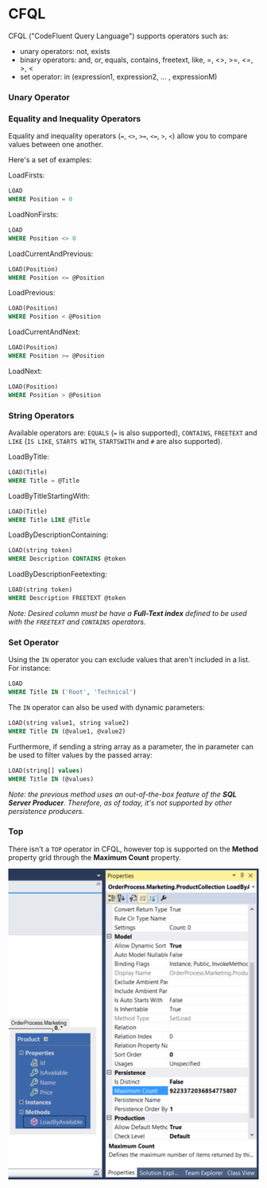 # CFQL

CFQL ("CodeFluent Query Language") supports operators such as:

* unary operators: not, exists
* binary operators: and, or, equals, contains, freetext, like, =, <>, >=, <=, >, <
* set operator: in (expression1, expression2, ... , expressionM)


### Unary Operator

### Equality and Inequality Operators

Equality and inequality operators (```=```, ```<>```, ```>=```, ```<=```, ```>```, ```<```) allow you to compare values between one another.

Here's a set of examples:

LoadFirsts:
```sql
LOAD
WHERE Position = 0
```

LoadNonFirsts:
```sql
LOAD
WHERE Position <> 0
```

LoadCurrentAndPrevious:
```sql
LOAD(Position)
WHERE Position <= @Position
```

LoadPrevious:
```sql
LOAD(Position)
WHERE Position < @Position
```

LoadCurrentAndNext:
```sql
LOAD(Position)
WHERE Position >= @Position
```

LoadNext:
```sql
LOAD(Position)
WHERE Position > @Position
```

### String Operators

Available operators are: ```EQUALS``` (```=``` is also supported), ```CONTAINS```, ```FREETEXT``` and ```LIKE``` (```IS LIKE```, ```STARTS WITH```, ```STARTSWITH``` and ```#``` are also supported).

LoadByTitle:
```sql
LOAD(Title)
WHERE Title = @Title
```

LoadByTitleStartingWith:
```sql
LOAD(Title)
WHERE Title LIKE @Title
```

LoadByDescriptionContaining:
```sql
LOAD(string token)
WHERE Description CONTAINS @token
```

LoadByDescriptionFeetexting:
```sql
LOAD(string token)
WHERE Description FREETEXT @token
```

*Note: Desired column must be have a **Full-Text index** defined to be used with the ```FREETEXT``` and ```CONTAINS``` operators.*

### Set Operator

Using the ```IN``` operator you can exclude values that aren't included in a list. For instance:

```sql
LOAD
WHERE Title IN ('Root', 'Technical')
```

The ```IN``` operator can also be used with dynamic parameters:

```sql
LOAD(string value1, string value2)
WHERE Title IN (@value1, @value2)
```

Furthermore, if sending a string array as a parameter, the in parameter can be used to filter values by the passed array:

```sql
LOAD(string[] values)
WHERE Title IN (@values)
```

*Note: the previous method uses an out-of-the-box feature of the **SQL Server Producer**. Therefore, as of today, it's not supported by other persistence producers.*

### Top

There isn't a ```TOP``` operator in CFQL, however top is supported on the **Method** property grid through the **Maximum Count** property.

![](img/cfql-01.png)